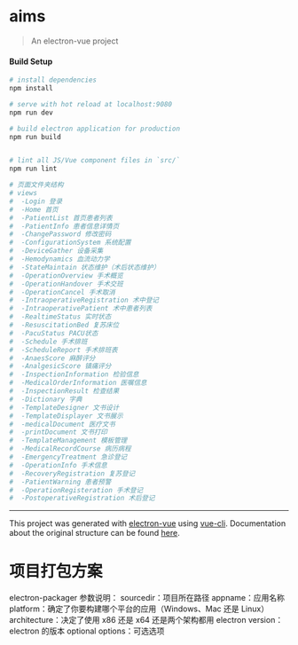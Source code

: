 # aims

> An electron-vue project

#### Build Setup

``` bash
# install dependencies
npm install

# serve with hot reload at localhost:9080
npm run dev

# build electron application for production
npm run build


# lint all JS/Vue component files in `src/`
npm run lint

# 页面文件夹结构
# views
#  -Login 登录
#  -Home 首页
#  -PatientList 首页患者列表
#  -PatientInfo 患者信息详情页
#  -ChangePassword 修改密码
#  -ConfigurationSystem 系统配置
#  -DeviceGather 设备采集
#  -Hemodynamics 血流动力学
#  -StateMaintain 状态维护（术后状态维护）
#  -OperationOverview 手术概览
#  -OperationHandover 手术交班
#  -OperationCancel 手术取消
#  -IntraoperativeRegistration 术中登记
#  -IntraoperativePatient 术中患者列表
#  -RealtimeStatus 实时状态
#  -ResuscitationBed 复苏床位
#  -PacuStatus PACU状态
#  -Schedule 手术排班
#  -ScheduleReport 手术排班表
#  -AnaesScore 麻醉评分
#  -AnalgesicScore 镇痛评分
#  -InspectionInformation 检验信息
#  -MedicalOrderInformation 医嘱信息
#  -InspectionResult 检查结果
#  -Dictionary 字典
#  -TemplateDesigner 文书设计
#  -TemplateDisplayer 文书展示
#  -medicalDocument 医疗文书
#  -printDocument 文书打印
#  -TemplateManagement 模板管理
#  -MedicalRecordCourse 病历病程 
#  -EmergencyTreatment 急诊登记 
#  -OperationInfo 手术信息 
#  -RecoveryRegistration 复苏登记 
#  -PatientWarning 患者预警
#  -OperationRegisteration 手术登记
#  -PostoperativeRegistration 术后登记
```

---
This project was generated with [electron-vue](https://github.com/SimulatedGREG/electron-vue) using [vue-cli](https://github.com/vuejs/vue-cli). Documentation about the original structure can be found [here](https://simulatedgreg.gitbooks.io/electron-vue/content/index.html).


# 项目打包方案
electron-packager <sourcedir> <appname> <platform> <architecture> <electron version> <optional options>
参数说明：
sourcedir：项目所在路径
appname：应用名称
platform：确定了你要构建哪个平台的应用（Windows、Mac 还是 Linux）
architecture：决定了使用 x86 还是 x64 还是两个架构都用
electron version：electron 的版本
optional options：可选选项
